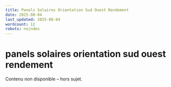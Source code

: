 ```yaml
---
title: Panels Solaires Orientation Sud Ouest Rendement
date: 2025-08-04
last_updated: 2025-08-04
wordcount: 12
robots: noindex
---
```


# panels solaires orientation sud ouest rendement

Contenu non disponible – hors sujet.